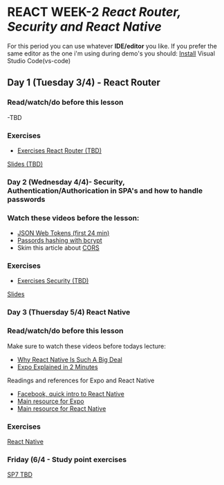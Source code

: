 # REACT WEEK-2 *React Router, Security and React Native*

For this period you can use whatever **IDE/editor** you like. If you prefer the same editor as the one i'm using during demo's you should: [Install](https://code.visualstudio.com/download) Visual Studio Code(vs-code) 

## Day 1 (Tuesday 3/4) - React Router

### Read/watch/do before this lesson
-TBD

### Exercises
- [Exercises React Router (TBD) ](https://docs.google.com/document/d/1HS5x4viPsdFU0DxK-mIDTkaOk5v3NmJSig-JCOTmqQg/edit?usp=sharing) 

[Slides (TBD)]()


### Day 2 (Wednesday 4/4)- Security, Authentication/Authorication in SPA's and how to handle passwords

### Watch these videos before the lesson:

- [JSON Web Tokens (first 24 min)](https://www.youtube.com/watch?v=K6pwjJ5h0Gg)
- [Passords hashing with bcrypt](https://www.youtube.com/watch?v=K6pwjJ5h0Gg)
- Skim this article about [CORS](https://developer.mozilla.org/en-US/docs/Web/HTTP/CORS)


### Exercises
- [Exercises Security (TBD)]() 

[Slides](http://sem3slides.mydemos.dk/security/security.html)


### Day 3 (Thuersday 5/4) React Native

### Read/watch/do before this lesson
Make sure to watch these videos before todays lecture:
- [Why React Native Is Such A Big Deal](https://www.youtube.com/watch?v=CAc_PAbJkVU)
- [Expo Explained in 2 Minutes](https://www.youtube.com/watch?v=IQI9aUlouMI)

Readings and references for Expo and React Native
- [Facebook, quick intro to React Native](https://facebook.github.io/react-native/)
- [Main resource for Expo](https://docs.expo.io/versions/latest/index.html)
- [Main resource for React Native](https://facebook.github.io/react-native/docs/getting-started.html)

### Exercises
[React Native](https://docs.google.com/document/d/1InOKIB8hLsjKCtjrqkgtQIDHDorMEvpE_j12MMvU1Vk/edit?usp=sharing)

### Friday (6/4 - Study point exercises
[SP7 TBD]()
